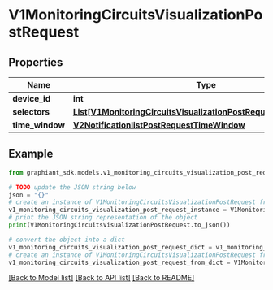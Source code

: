 # V1MonitoringCircuitsVisualizationPostRequest


## Properties

Name | Type | Description | Notes
------------ | ------------- | ------------- | -------------
**device_id** | **int** |  | [optional] 
**selectors** | [**List[V1MonitoringCircuitsVisualizationPostRequestSelectorsInner]**](V1MonitoringCircuitsVisualizationPostRequestSelectorsInner.md) |  | [optional] 
**time_window** | [**V2NotificationlistPostRequestTimeWindow**](V2NotificationlistPostRequestTimeWindow.md) |  | [optional] 

## Example

```python
from graphiant_sdk.models.v1_monitoring_circuits_visualization_post_request import V1MonitoringCircuitsVisualizationPostRequest

# TODO update the JSON string below
json = "{}"
# create an instance of V1MonitoringCircuitsVisualizationPostRequest from a JSON string
v1_monitoring_circuits_visualization_post_request_instance = V1MonitoringCircuitsVisualizationPostRequest.from_json(json)
# print the JSON string representation of the object
print(V1MonitoringCircuitsVisualizationPostRequest.to_json())

# convert the object into a dict
v1_monitoring_circuits_visualization_post_request_dict = v1_monitoring_circuits_visualization_post_request_instance.to_dict()
# create an instance of V1MonitoringCircuitsVisualizationPostRequest from a dict
v1_monitoring_circuits_visualization_post_request_from_dict = V1MonitoringCircuitsVisualizationPostRequest.from_dict(v1_monitoring_circuits_visualization_post_request_dict)
```
[[Back to Model list]](../README.md#documentation-for-models) [[Back to API list]](../README.md#documentation-for-api-endpoints) [[Back to README]](../README.md)


